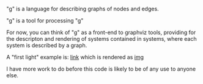 "g" is a language for describing graphs of nodes and edges.

"g" is a tool for processing "g"

For now, you can think of "g" as a front-end to graphviz tools, 
providing for the descripton and rendering of systems contained in systems,
where each system is described by a graph.

A "first light" example is: [link](example/abc.txt)
which is rendered as [img](example/rendering/top.svg)

I have more work to do before this code is likely to be
of any use to anyone else.

